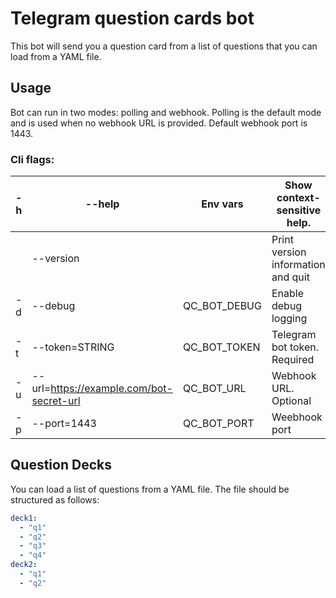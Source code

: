 # Telegram question cards bot

This bot will send you a question card from a list of questions that you can load from a YAML file.

## Usage

Bot can run in two modes: polling and webhook. Polling is the default mode and is used when no webhook URL is provided. Default webhook port is 1443.

### Cli flags:
  -h      | --help            | Env vars            | Show context-sensitive help.       
----------|-------------------|---------------------|----------------------------------
  &nbsp;  | --version         | &nbsp;              | Print version information and quit 
  -d      | --debug           | QC_BOT_DEBUG        | Enable debug logging            
  -t      | --token=STRING    | QC_BOT_TOKEN        | Telegram bot token. Required    
  -u      | --url=https://example.com/bot-secret-url   | QC_BOT_URL       | Webhook URL. Optional    
  -p      | --port=1443       | QC_BOT_PORT         | Weebhook port

## Question Decks

You can load a list of questions from a YAML file. The file should be structured as follows:

```yaml
deck1:
  - "q1"
  - "q2"
  - "q3"
  - "q4"
deck2:
  - "q1"
  - "q2"
```

